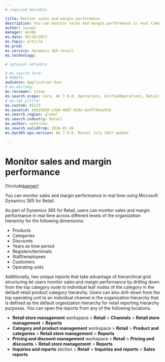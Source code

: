 ```yaml
---
# required metadata

title: Monitor sales and margin performance
description: You can monitor sales and margin performance in real time using Microsoft Dynamics 365 for Retail.
author: josaw1
manager: AnnBe
ms.date: 06/20/2017
ms.topic: article
ms.prod: 
ms.service: dynamics-365-retail
ms.technology: 

# optional metadata

# ms.search.form: 
# ROBOTS: 
audience: Application User
# ms.devlang: 
ms.reviewer: josaw
ms.search.scope: Core, AX 7.0.0, Operations, UnifiedOperations, Retail
# ms.tgt_pltfrm: 
ms.custom: 85123
ms.assetid: ddd15820-c3e6-4607-819e-8cef744ce9c9
ms.search.region: global
ms.search.industry: Retail
ms.author: asharchw
ms.search.validFrom: 2016-02-28
ms.dyn365.ops.version: AX 7.0.0, Retail July 2017 update

---
```


# Monitor sales and margin performance

[!include[banner](includes/banner.md)]


You can monitor sales and margin performance in real time using Microsoft Dynamics 365 for Retail.

As part of Dynamics 365 for Retail, users can monitor sales and margin performance in real time across different levels of the organization hierarchy for the following dimensions:

-   Products
-   Categories
-   Discounts
-   Years as time period
-   Registers/terminals
-   Staff/employees
-   Customers
-   Operating units

Additionally, two unique reports that take advantage of hierarchical grid structuring let users monitor sales and margin performance by drilling down from the top category node to individual leaf nodes of the category in the default retail product category hierarchy. Users can also drill-down from the top operating unit to an individual channel in the organization hierarchy that is defined as the default organization hierarchy for retail reporting hierarchy purposes. You can open the reports from any of the following locations:

-   **Retail store management** workspace &gt; **Retail** &gt; **Channels** &gt; **Retail store management** &gt; **Reports**
-   **Category and product management** workspace &gt; **Retail** &gt; **Product and categories** &gt; **Retail store management** &gt; **Reports**
-   **Pricing and discount management** workspace &gt; **Retail** &gt; **Pricing and discounts** &gt; **Retail store management** &gt; **Reports**
-   **Inquiries and reports** section &gt; **Retail** &gt; **Inquiries and reports** &gt; **Sales reports**



